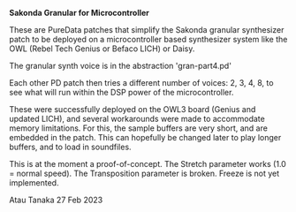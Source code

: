 **Sakonda Granular for Microcontroller**

These are PureData patches that simplify the Sakonda granular synthesizer patch to be deployed on a microcontroller based synthesizer system like the OWL (Rebel Tech Genius or Befaco LICH) or Daisy.

The granular synth voice is in the abstraction 'gran-part4.pd'

Each other PD patch then tries a different number of voices: 2, 3, 4, 8, to see what will run within the DSP power of the microcontroller.

These were successfully deployed on the OWL3 board (Genius and updated LICH), and several workarounds were made to accommodate memory limitations. For this, the sample buffers are very short, and are embedded in the patch. This can hopefully be changed later to play longer buffers, and to load in soundfiles.

This is at the moment a proof-of-concept. The Stretch parameter works (1.0 = normal speed). The Transposition parameter is broken. Freeze is not yet implemented.

Atau Tanaka
27 Feb 2023